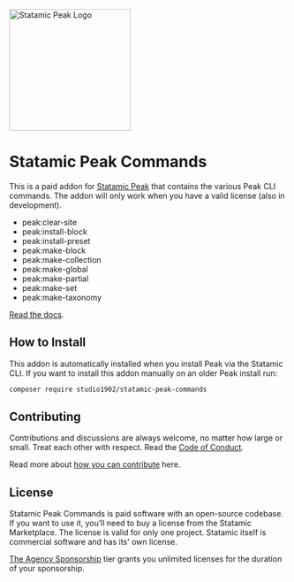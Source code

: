 <img class="margin-bottom: 1rem;" src="https://cdn.studio1902.nl/assets/statamic-peak/statamic-peak-logo.png?v=4" width="220" alt="Statamic Peak Logo" />

# Statamic Peak Commands

This is a paid addon for [Statamic Peak](https://github.com/studio1902/statamic-peak) that contains the various Peak CLI commands. The addon will only work when you have a valid license (also in development).

* peak:clear-site
* peak:install-block
* peak:install-preset
* peak:make-block
* peak:make-collection
* peak:make-global
* peak:make-partial
* peak:make-set
* peak:make-taxonomy

[Read the docs](https://peak.1902.studio/getting-started/commands.html).

## How to Install

This addon is automatically installed when you install Peak via the Statamic CLI. If you want to install this addon manually on an older Peak install run:

``` bash
composer require studio1902/statamic-peak-commands
```

## Contributing
Contributions and discussions are always welcome, no matter how large or small. Treat each other with respect. Read the [Code of Conduct](https://github.com/studio1902/statamic-peak-commands/blob/main/.github/CODE_OF_CONDUCT.md).

Read more about [how you can contribute](https://peak.1902.studio/other/contributing.html) here.

## License
Statamic Peak Commands is paid software with an open-source codebase. If you want to use it, you’ll need to buy a license from the Statamic Marketplace. The license is valid for only one project. Statamic itself is commercial software and has its' own license.

[The Agency Sponsorship](https://github.com/sponsors/studio1902) tier grants you unlimited licenses for the duration of your sponsorship.

